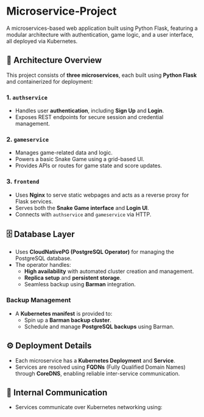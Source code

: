 # Microservice‑Project

A microservices-based web application built using Python Flask, featuring a modular architecture with authentication, game logic, and a user interface, all deployed via Kubernetes.

## 🧩 Architecture Overview

This project consists of **three microservices**, each built using **Python Flask** and containerized for deployment:

### 1. `authservice`
- Handles user **authentication**, including **Sign Up** and **Login**.
- Exposes REST endpoints for secure session and credential management.

### 2. `gameservice`
- Manages game-related data and logic.
- Powers a basic Snake Game using a grid-based UI.
- Provides APIs or routes for game state and score updates.

### 3. `frontend`
- Uses **Nginx** to serve static webpages and acts as a reverse proxy for Flask services.
- Serves both the **Snake Game interface** and **Login UI**.
- Connects with `authservice` and `gameservice` via HTTP.

## 🗄️ Database Layer

- Uses **CloudNativePG (PostgreSQL Operator)** for managing the PostgreSQL database.
- The operator handles:
  - **High availability** with automated cluster creation and management.
  - **Replica setup** and **persistent storage**.
  - Seamless backup using **Barman** integration.

### Backup Management

- A **Kubernetes manifest** is provided to:
  - Spin up a **Barman backup cluster**.
  - Schedule and manage **PostgreSQL backups** using Barman.

## ⚙️ Deployment Details

- Each microservice has a **Kubernetes Deployment** and **Service**.
- Services are resolved using **FQDNs** (Fully Qualified Domain Names) through **CoreDNS**, enabling reliable inter-service communication.

## 🔗 Internal Communication

- Services communicate over Kubernetes networking using:
